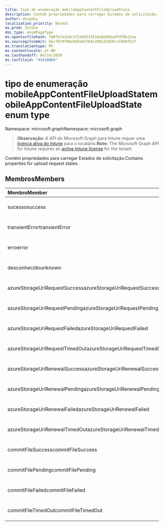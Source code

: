 ```yaml
---
title: tipo de enumeração mobileAppContentFileUploadState
description: Contém propriedades para carregar Estados de solicitação.
author: dougeby
localization_priority: Normal
ms.prod: Intune
doc_type: enumPageType
ms.openlocfilehash: fd0fefa3e4c5f2e0d53fb18abbd8badfdf0b15aa
ms.sourcegitcommit: bbcf074f0be9d5e02f84c290122850cc5968fb1f
ms.translationtype: MT
ms.contentlocale: pt-BR
ms.lasthandoff: 04/14/2020
ms.locfileid: "43410866"
---
```

# <a name="mobileappcontentfileuploadstate-enum-type"></a><span data-ttu-id="b9c82-103">tipo de enumeração mobileAppContentFileUploadState</span><span class="sxs-lookup"><span data-stu-id="b9c82-103">mobileAppContentFileUploadState enum type</span></span>

<span data-ttu-id="b9c82-104">Namespace: microsoft.graph</span><span class="sxs-lookup"><span data-stu-id="b9c82-104">Namespace: microsoft.graph</span></span>

> <span data-ttu-id="b9c82-105">**Observação:** A API do Microsoft Graph para Intune requer uma [licença ativa do Intune](https://go.microsoft.com/fwlink/?linkid=839381) para o locatário.</span><span class="sxs-lookup"><span data-stu-id="b9c82-105">**Note:** The Microsoft Graph API for Intune requires an [active Intune license](https://go.microsoft.com/fwlink/?linkid=839381) for the tenant.</span></span>

<span data-ttu-id="b9c82-106">Contém propriedades para carregar Estados de solicitação.</span><span class="sxs-lookup"><span data-stu-id="b9c82-106">Contains properties for upload request states.</span></span>

## <a name="members"></a><span data-ttu-id="b9c82-107">Membros</span><span class="sxs-lookup"><span data-stu-id="b9c82-107">Members</span></span>
|<span data-ttu-id="b9c82-108">Membro</span><span class="sxs-lookup"><span data-stu-id="b9c82-108">Member</span></span>|<span data-ttu-id="b9c82-109">Valor</span><span class="sxs-lookup"><span data-stu-id="b9c82-109">Value</span></span>|<span data-ttu-id="b9c82-110">Descrição</span><span class="sxs-lookup"><span data-stu-id="b9c82-110">Description</span></span>|
|:---|:---|:---|
|<span data-ttu-id="b9c82-111">sucesso</span><span class="sxs-lookup"><span data-stu-id="b9c82-111">success</span></span>|<span data-ttu-id="b9c82-112">,0</span><span class="sxs-lookup"><span data-stu-id="b9c82-112">0</span></span>|<span data-ttu-id="b9c82-113">Ainda não documentado</span><span class="sxs-lookup"><span data-stu-id="b9c82-113">Not yet documented</span></span>|
|<span data-ttu-id="b9c82-114">transientError</span><span class="sxs-lookup"><span data-stu-id="b9c82-114">transientError</span></span>|<span data-ttu-id="b9c82-115">1</span><span class="sxs-lookup"><span data-stu-id="b9c82-115">1</span></span>|<span data-ttu-id="b9c82-116">Ainda não documentado</span><span class="sxs-lookup"><span data-stu-id="b9c82-116">Not yet documented</span></span>|
|<span data-ttu-id="b9c82-117">erro</span><span class="sxs-lookup"><span data-stu-id="b9c82-117">error</span></span>|<span data-ttu-id="b9c82-118">duas</span><span class="sxs-lookup"><span data-stu-id="b9c82-118">2</span></span>|<span data-ttu-id="b9c82-119">Ainda não documentado</span><span class="sxs-lookup"><span data-stu-id="b9c82-119">Not yet documented</span></span>|
|<span data-ttu-id="b9c82-120">desconhecido</span><span class="sxs-lookup"><span data-stu-id="b9c82-120">unknown</span></span>|<span data-ttu-id="b9c82-121">3D</span><span class="sxs-lookup"><span data-stu-id="b9c82-121">3</span></span>|<span data-ttu-id="b9c82-122">Ainda não documentado</span><span class="sxs-lookup"><span data-stu-id="b9c82-122">Not yet documented</span></span>|
|<span data-ttu-id="b9c82-123">azureStorageUriRequestSuccess</span><span class="sxs-lookup"><span data-stu-id="b9c82-123">azureStorageUriRequestSuccess</span></span>|<span data-ttu-id="b9c82-124">100</span><span class="sxs-lookup"><span data-stu-id="b9c82-124">100</span></span>|<span data-ttu-id="b9c82-125">Ainda não documentado</span><span class="sxs-lookup"><span data-stu-id="b9c82-125">Not yet documented</span></span>|
|<span data-ttu-id="b9c82-126">azureStorageUriRequestPending</span><span class="sxs-lookup"><span data-stu-id="b9c82-126">azureStorageUriRequestPending</span></span>|<span data-ttu-id="b9c82-127">101</span><span class="sxs-lookup"><span data-stu-id="b9c82-127">101</span></span>|<span data-ttu-id="b9c82-128">Ainda não documentado</span><span class="sxs-lookup"><span data-stu-id="b9c82-128">Not yet documented</span></span>|
|<span data-ttu-id="b9c82-129">azureStorageUriRequestFailed</span><span class="sxs-lookup"><span data-stu-id="b9c82-129">azureStorageUriRequestFailed</span></span>|<span data-ttu-id="b9c82-130">102</span><span class="sxs-lookup"><span data-stu-id="b9c82-130">102</span></span>|<span data-ttu-id="b9c82-131">Ainda não documentado</span><span class="sxs-lookup"><span data-stu-id="b9c82-131">Not yet documented</span></span>|
|<span data-ttu-id="b9c82-132">azureStorageUriRequestTimedOut</span><span class="sxs-lookup"><span data-stu-id="b9c82-132">azureStorageUriRequestTimedOut</span></span>|<span data-ttu-id="b9c82-133">103</span><span class="sxs-lookup"><span data-stu-id="b9c82-133">103</span></span>|<span data-ttu-id="b9c82-134">Ainda não documentado</span><span class="sxs-lookup"><span data-stu-id="b9c82-134">Not yet documented</span></span>|
|<span data-ttu-id="b9c82-135">azureStorageUriRenewalSuccess</span><span class="sxs-lookup"><span data-stu-id="b9c82-135">azureStorageUriRenewalSuccess</span></span>|<span data-ttu-id="b9c82-136">200</span><span class="sxs-lookup"><span data-stu-id="b9c82-136">200</span></span>|<span data-ttu-id="b9c82-137">Ainda não documentado</span><span class="sxs-lookup"><span data-stu-id="b9c82-137">Not yet documented</span></span>|
|<span data-ttu-id="b9c82-138">azureStorageUriRenewalPending</span><span class="sxs-lookup"><span data-stu-id="b9c82-138">azureStorageUriRenewalPending</span></span>|<span data-ttu-id="b9c82-139">201</span><span class="sxs-lookup"><span data-stu-id="b9c82-139">201</span></span>|<span data-ttu-id="b9c82-140">Ainda não documentado</span><span class="sxs-lookup"><span data-stu-id="b9c82-140">Not yet documented</span></span>|
|<span data-ttu-id="b9c82-141">azureStorageUriRenewalFailed</span><span class="sxs-lookup"><span data-stu-id="b9c82-141">azureStorageUriRenewalFailed</span></span>|<span data-ttu-id="b9c82-142">202</span><span class="sxs-lookup"><span data-stu-id="b9c82-142">202</span></span>|<span data-ttu-id="b9c82-143">Ainda não documentado</span><span class="sxs-lookup"><span data-stu-id="b9c82-143">Not yet documented</span></span>|
|<span data-ttu-id="b9c82-144">azureStorageUriRenewalTimedOut</span><span class="sxs-lookup"><span data-stu-id="b9c82-144">azureStorageUriRenewalTimedOut</span></span>|<span data-ttu-id="b9c82-145">203</span><span class="sxs-lookup"><span data-stu-id="b9c82-145">203</span></span>|<span data-ttu-id="b9c82-146">Ainda não documentado</span><span class="sxs-lookup"><span data-stu-id="b9c82-146">Not yet documented</span></span>|
|<span data-ttu-id="b9c82-147">commitFileSuccess</span><span class="sxs-lookup"><span data-stu-id="b9c82-147">commitFileSuccess</span></span>|<span data-ttu-id="b9c82-148">300</span><span class="sxs-lookup"><span data-stu-id="b9c82-148">300</span></span>|<span data-ttu-id="b9c82-149">Ainda não documentado</span><span class="sxs-lookup"><span data-stu-id="b9c82-149">Not yet documented</span></span>|
|<span data-ttu-id="b9c82-150">commitFilePending</span><span class="sxs-lookup"><span data-stu-id="b9c82-150">commitFilePending</span></span>|<span data-ttu-id="b9c82-151">301</span><span class="sxs-lookup"><span data-stu-id="b9c82-151">301</span></span>|<span data-ttu-id="b9c82-152">Ainda não documentado</span><span class="sxs-lookup"><span data-stu-id="b9c82-152">Not yet documented</span></span>|
|<span data-ttu-id="b9c82-153">commitFileFailed</span><span class="sxs-lookup"><span data-stu-id="b9c82-153">commitFileFailed</span></span>|<span data-ttu-id="b9c82-154">302</span><span class="sxs-lookup"><span data-stu-id="b9c82-154">302</span></span>|<span data-ttu-id="b9c82-155">Ainda não documentado</span><span class="sxs-lookup"><span data-stu-id="b9c82-155">Not yet documented</span></span>|
|<span data-ttu-id="b9c82-156">commitFileTimedOut</span><span class="sxs-lookup"><span data-stu-id="b9c82-156">commitFileTimedOut</span></span>|<span data-ttu-id="b9c82-157">303</span><span class="sxs-lookup"><span data-stu-id="b9c82-157">303</span></span>|<span data-ttu-id="b9c82-158">Ainda não documentado</span><span class="sxs-lookup"><span data-stu-id="b9c82-158">Not yet documented</span></span>|







